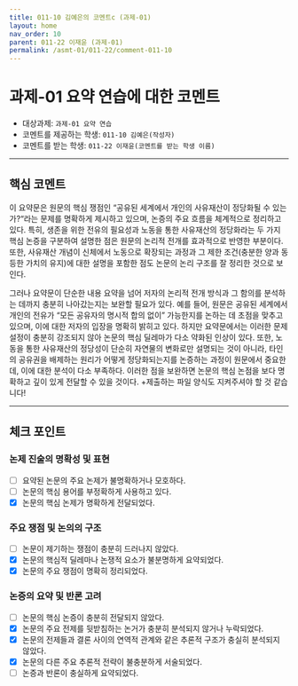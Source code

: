 ```yaml
---
title: 011-10 김예은의 코멘트c (과제-01) 
layout: home
nav_order: 10
parent: 011-22 이재윤 (과제-01)
permalink: /asmt-01/011-22/comment-011-10
---
```


# 과제-01 요약 연습에 대한 코멘트

- 대상과제: `과제-01 요약 연습`
- 코멘트를 제공하는 학생: `011-10 김예은(작성자)` 
- 코멘트를 받는 학생: `011-22 이재윤(코멘트를 받는 학생 이름)` 

---

## 핵심 코멘트

이 요약문은 원문의 핵심 쟁점인 “공유된 세계에서 개인의 사유재산이 정당화될 수 있는가?“라는 문제를 명확하게 제시하고 있으며, 논증의 주요 흐름을 체계적으로 정리하고 있다. 특히, 생존을 위한 전유의 필요성과 노동을 통한 사유재산의 정당화라는 두 가지 핵심 논증을 구분하여 설명한 점은 원문의 논리적 전개를 효과적으로 반영한 부분이다. 또한, 사유재산 개념이 신체에서 노동으로 확장되는 과정과 그 제한 조건(충분한 양과 동등한 가치의 유지)에 대한 설명을 포함한 점도 논문의 논리 구조를 잘 정리한 것으로 보인다.

그러나 요약문이 단순한 내용 요약을 넘어 저자의 논리적 전개 방식과 그 함의를 분석하는 데까지 충분히 나아갔는지는 보완할 필요가 있다. 예를 들어, 원문은 공유된 세계에서 개인의 전유가 “모든 공유자의 명시적 합의 없이” 가능한지를 논하는 데 초점을 맞추고 있으며, 이에 대한 저자의 입장을 명확히 밝히고 있다. 하지만 요약문에서는 이러한 문제 설정이 충분히 강조되지 않아 논문의 핵심 딜레마가 다소 약화된 인상이 있다. 또한, 노동을 통한 사유재산의 정당성이 단순히 자연물의 변화로만 설명되는 것이 아니라, 타인의 공유권을 배제하는 원리가 어떻게 정당화되는지를 논증하는 과정이 원문에서 중요한데, 이에 대한 분석이 다소 부족하다. 이러한 점을 보완하면 논문의 핵심 논점을 보다 명확하고 깊이 있게 전달할 수 있을 것이다.
+제출하는 파일 양식도 지켜주셔야 할 것 같습니다!

---

## 체크 포인트

### 논제 진술의 명확성 및 표현  
- [ ] 요약된 논문의 주요 논제가 불명확하거나 모호하다.  
- [ ] 논문의 핵심 용어를 부정확하게 사용하고 있다.  
- [x] 논문의 핵심 논제가 명확하게 전달되었다.  

### 주요 쟁점 및 논의의 구조  
- [ ] 논문이 제기하는 쟁점이 충분히 드러나지 않았다.  
- [x] 논문의 핵심적 딜레마나 논쟁적 요소가 불분명하게 요약되었다.  
- [x] 논문의 주요 쟁점이 명확히 정리되었다.  

### 논증의 요약 및 반론 고려  
- [ ] 논문의 핵심 논증이 충분히 전달되지 않았다.  
- [x] 논문의 주요 전제를 뒷받침하는 논거가 충분히 분석되지 않거나 누락되었다.  
- [x] 논문의 전제들과 결론 사이의 연역적 관계와 같은 추론적 구조가 충실히 분석되지 않았다.  
- [x] 논문의 다른 주요 추론적 전략이 불충분하게 서술되었다.
- [ ] 논증과 반론이 충실하게 요약되었다. 